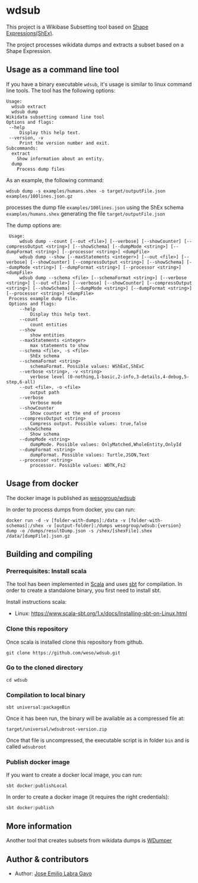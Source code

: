 # wdsub
This project is a Wikibase Subsetting tool based on [Shape Expressions(ShEx)](http://www.shex.io).

The project processes wikidata dumps and extracts a subset based on a Shape Expression.

## Usage as a command line tool

If you have a binary executable `wdsub`, it's usage is similar to linux command line tools. The tool has the following options:


```
Usage:
  wdsub extract
  wdsub dump
Wikidata subsetting command line tool
Options and flags:
 --help
     Display this help text.
 --version, -v
     Print the version number and exit.
Subcommands:
  extract
    Show information about an entity.
  dump
    Process dump files
```

As an example, the following command:

```
wdsub dump -s examples/humans.shex -o target/outputFile.json examples/100lines.json.gz
```

processes the dump file `examples/100lines.json` using the ShEx schema `examples/humans.shex` 
 generating the file `target/outputFile.json` 

The dump options are:

```shell
 Usage:
     wdsub dump --count [--out <file>] [--verbose] [--showCounter] [--compressOutput <string>] [--showSchema] [--dumpMode <string>] [--dumpFormat <string>] [--processor <string>] <dumpFile>
     wdsub dump --show [--maxStatements <integer>] [--out <file>] [--verbose] [--showCounter] [--compressOutput <string>] [--showSchema] [--dumpMode <string>] [--dumpFormat <string>] [--processor <string>] <dumpFile>
     wdsub dump --schema <file> [--schemaFormat <string>] [--verbose <string>] [--out <file>] [--verbose] [--showCounter] [--compressOutput <string>] [--showSchema] [--dumpMode <string>] [--dumpFormat <string>] [--processor <string>] <dumpFile>
 Process example dump file.
 Options and flags:
     --help
         Display this help text.
     --count
         count entities
     --show
         show entities
     --maxStatements <integer>
         max statements to show
     --schema <file>, -s <file>
         ShEx schema
     --schemaFormat <string>
         schemaFormat. Possible values: WShExC,ShExC
     --verbose <string>, -v <string>
         verbose level (0-nothing,1-basic,2-info,3-details,4-debug,5-step,6-all)
     --out <file>, -o <file>
         output path
     --verbose
         Verbose mode
     --showCounter
         Show counter at the end of process
     --compressOutput <string>
         Compress output. Possible values: true,false
     --showSchema
         Show schema
     --dumpMode <string>
         dumpMode. Possible values: OnlyMatched,WholeEntity,OnlyId
     --dumpFormat <string>
         dumpFormat. Possible values: Turtle,JSON,Text
     --processor <string>
         processor. Possible values: WDTK,Fs2
```

## Usage from docker

The docker image is published as [wesogroup/wdsub](https://hub.docker.com/repository/docker/wesogroup/wdsub)

In order to process dumps from docker, you can run:

```
docker run -d -v [folder-with-dumps]:/data -v [folder-with-schemas]:/shex -v [output-folder]:/dumps wesogroup/wdsub:{version} dump -o /dumps/resultDump.json -s /shex/[shexFile].shex /data/[dumpFile].json.gz
```


## Building and compiling

### Prerrequisites: Install scala

The tool has been implemented in [Scala](https://www.scala-lang.org/) and uses  [sbt](https://www.scala-sbt.org/) for compilation. In order to create a standalone binary, you first need to install sbt. 

Install instructions scala:
* Linux: https://www.scala-sbt.org/1.x/docs/Installing-sbt-on-Linux.html

### Clone this repository
Once scala is installed clone this repository from github.
```
git clone https://github.com/weso/wdsub.git
``` 
### Go to the cloned directory
``` 
cd wdsub
``` 

### Compilation to local binary

```
sbt universal:packageBin
```

Once it has been run, the binary will be available as a compressed file at: 

```
target/universal/wdsubroot-version.zip
```

Once that file is uncompressed, the executable script is in folder `bin` and is called `wdsubroot`

### Publish docker image

If you want to create a docker local image, you can run:

```
sbt docker:publishLocal
```

In order to create a docker image (it requires the right credentials):

```
sbt docker:publish
```

## More information

Another tool that creates subsets from wikidata dumps is [WDumper](https://github.com/bennofs/wdumper)

## Author & contributors

* Author: [Jose Emilio Labra Gayo](http://labra.weso.es)

